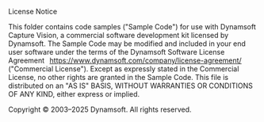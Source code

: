 License Notice  

This folder contains code samples ("Sample Code") for use with Dynamsoft Capture Vision, a commercial software development kit licensed by Dynamsoft. The Sample Code may be modified and included in your end user software under the terms of the Dynamsoft Software License Agreement   https://www.dynamsoft.com/company/license-agreement/ ("Commercial License"). Except as expressly stated in the Commercial License, no other rights are granted in the Sample Code. This file is distributed on an "AS IS" BASIS, WITHOUT WARRANTIES OR CONDITIONS OF ANY KIND, either express or implied. 

Copyright © 2003–2025 Dynamsoft. All rights reserved. 